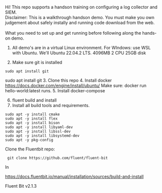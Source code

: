 Hi! 
This repo supports a handson training on configuring a log collector and SIEM.
<br>
Disclaimer: This is a walkthrough handson demo. You must make you own judgement about safely instally and running code download from the web. <br>
<br>
What you need to set up and get running before following along the hands-on demo.
1. All demo's are in a virtual Linux environment. 
For WIndows: use WSL with Ubuntu. 
We'll Ubuntu 22.04.2 LTS.
4096MB
2 CPU 
25GB disk

2. Make sure git is installed
```
sudo apt install git
```


sudo apt install git
3. Clone this repo
4. Install docker  
https://docs.docker.com/engine/install/ubuntu/
Make sure:  docker run hello-world:latest runs.
5. Install docker-compose



6. fluent build and install
7. Install all build tools and requirements.

``` 
sudo apt -y install cmake
sudo apt -y install flex
sudo apt -y install bison 
sudo apt -y install libyaml-dev
sudo apt -y install libssl-dev
sudo apt -y install libsystemd-dev  
sudo apt -y pkg-config
``` 

Clone the Fluentbit repo:
```
 git clone https://github.com/fluent/fluent-bit
```

In



https://docs.fluentbit.io/manual/installation/sources/build-and-install

Fluent Bit v2.1.3





